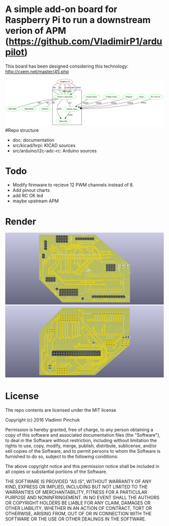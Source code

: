 # A simple add-on board for Raspberry Pi to run a downstream verion of APM (https://github.com/VladimirP1/ardupilot)
This board has been designed considering this technology: http://cxem.net/master/45.php

![scheme](https://raw.githubusercontent.com/VladimirP1/hardware-hrpi/master/doc/scheme.png "Diagram")
#Repo structure
- doc: documentation
- src/kicad/hrpi: KICAD sources
- src/arduino/i2c-adc-rc: Arduino sources

# Todo
- Modify firmware to recieve 12 PWM channels instead of 8.
- Add pinout charts 
- add RC OK led
- maybe upstream APM

# Render
![top view](https://raw.githubusercontent.com/VladimirP1/hardware-hrpi/master/doc/top1.png "HRPI top view")
![bottom view](https://raw.githubusercontent.com/VladimirP1/hardware-hrpi/master/doc/bottom1.png "HRPI bottom view")

# License
The repo contents are licensed under the MIT license

Copyright (c) 2016 Vladimir Pinchuk

Permission is hereby granted, free of charge, to any person obtaining a copy of this software and associated documentation files (the "Software"), to deal 
in the Software without restriction, including without limitation the rights to use, copy, modify, merge, publish, distribute, sublicense, and/or sell copies of 
the Software, and to permit persons to whom the Software is furnished to do so, subject to the following conditions:

The above copyright notice and this permission notice shall be included in all copies or substantial portions of the Software.

THE SOFTWARE IS PROVIDED "AS IS", WITHOUT WARRANTY OF ANY KIND, EXPRESS OR IMPLIED, INCLUDING BUT NOT LIMITED TO THE WARRANTIES OF MERCHANTABILITY, FITNESS 
FOR A PARTICULAR PURPOSE AND NONINFRINGEMENT. IN NO EVENT SHALL THE AUTHORS OR COPYRIGHT HOLDERS BE LIABLE FOR ANY CLAIM, DAMAGES OR OTHER LIABILITY, WHETHER IN 
AN ACTION OF CONTRACT, TORT OR OTHERWISE, ARISING FROM, OUT OF OR IN CONNECTION WITH THE SOFTWARE OR THE USE OR OTHER DEALINGS IN THE SOFTWARE.

